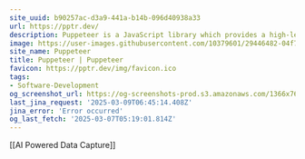 ```yaml
---
site_uuid: b90257ac-d3a9-441a-b14b-096d40938a33
url: https://pptr.dev/
description: Puppeteer is a JavaScript library which provides a high-level API to control Chrome or Firefox over the DevTools Protocol or WebDriver BiDi. Puppeteer runs in the headless (no visible UI) by default
image: https://user-images.githubusercontent.com/10379601/29446482-04f7036a-841f-11e7-9872-91d1fc2ea683.png
site_name: Puppeteer
title: Puppeteer | Puppeteer
favicon: https://pptr.dev/img/favicon.ico
tags:
- Software-Development
og_screenshot_url: https://og-screenshots-prod.s3.amazonaws.com/1366x768/80/false/12644a411b37fef4ca32efdba648ec3ca43298057eb49a561b63116a543249c2.jpeg
last_jina_request: '2025-03-09T06:45:14.408Z'
jina_error: 'Error occurred'
og_last_fetch: '2025-03-07T05:19:01.814Z'
---
```

[[AI Powered Data Capture]]
